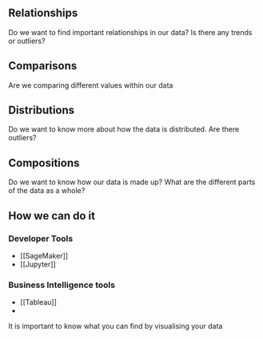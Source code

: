 ## Relationships
Do we want to find important relationships in our data? Is there any trends or outliers?

## Comparisons
Are we comparing different values within our data

## Distributions
Do we want to know more about how the data is distributed. Are there outliers?

## Compositions
Do we want to know how our data is made up? What are the different parts of the data as a whole?

## How we can do it

### Developer Tools
- [[SageMaker]]
- [[Jupyter]]

### Business Intelligence tools
- [[Tableau]]
- 

It is important to know what you can find by visualising your data